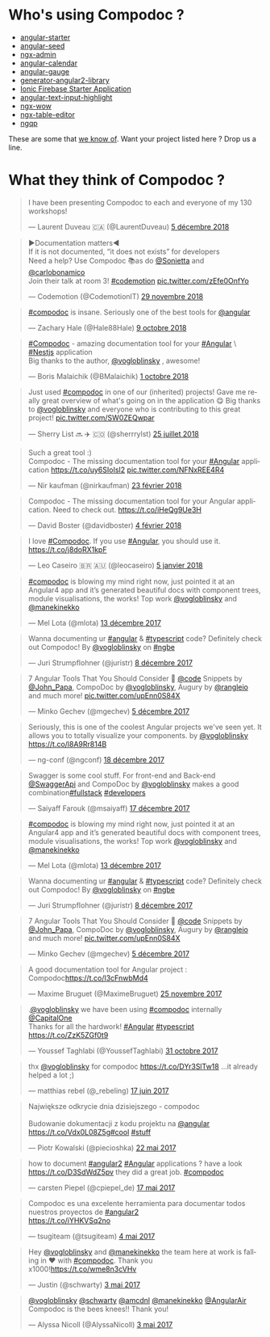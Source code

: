 # Who's using Compodoc ?

-   [angular-starter](https://github.com/AngularClass/angular-starter)
-   [angular-seed](https://github.com/mgechev/angular-seed)
-   [ngx-admin](https://github.com/akveo/ngx-admin)
-   [angular-calendar](https://github.com/mattlewis92/angular-calendar)
-   [angular-gauge](https://github.com/mattlewis92/angular-gauge)
-   [generator-angular2-library](https://github.com/jvandemo/generator-angular2-library)
-   [Ionic Firebase Starter Application](https://docs.firetask.io/)
-   [angular-text-input-highlight](https://github.com/mattlewis92/angular-text-input-highlight)
-   [ngx-wow](https://tinesoft.github.io/ngx-wow/home)
-   [ngx-table-editor](https://maurei.github.io/ngx-table-editor/demo/)
-   [ngqp](https://www.ngqp.io/api-docs/)

These are some that [we know of](https://github.com/search?q=compodoc+filename%3Apackage.json+-user%3Acompodoc&ref=searchresults&type=Code&utf8=%E2%9C%93). Want your project listed here ? Drop us a line.

# What they think of Compodoc ?

<blockquote class="twitter-tweet" data-lang="fr"><p lang="en" dir="ltr">I have been presenting Compodoc to each and everyone of my 130 workshops!</p>&mdash; Laurent Duveau 🇨🇦 (@LaurentDuveau) <a href="https://twitter.com/LaurentDuveau/status/1070444130675904513?ref_src=twsrc%5Etfw">5 décembre 2018</a></blockquote>

<blockquote class="twitter-tweet" data-lang="fr"><p lang="en" dir="ltr">▶️Documentation matters◀️<br>If it is not documented, “it does not exists” for developers<br>Need a help? Use Compodoc 📚as do <a href="https://twitter.com/Sonietta?ref_src=twsrc%5Etfw">@Sonietta</a> and <a href="https://twitter.com/carlobonamico?ref_src=twsrc%5Etfw">@carlobonamico</a> <br>Join their talk at room 3! <a href="https://twitter.com/hashtag/codemotion?src=hash&amp;ref_src=twsrc%5Etfw">#codemotion</a> <a href="https://t.co/zEfe0OnfYo">pic.twitter.com/zEfe0OnfYo</a></p>&mdash; Codemotion (@CodemotionIT) <a href="https://twitter.com/CodemotionIT/status/1068139398666035200?ref_src=twsrc%5Etfw">29 novembre 2018</a></blockquote>

<blockquote class="twitter-tweet" data-lang="fr"><p lang="en" dir="ltr"><a href="https://twitter.com/hashtag/compodoc?src=hash&amp;ref_src=twsrc%5Etfw">#compodoc</a> is insane.  Seriously one of the best tools for <a href="https://twitter.com/angular?ref_src=twsrc%5Etfw">@angular</a></p>&mdash; Zachary Hale (@Hale88Hale) <a href="https://twitter.com/Hale88Hale/status/1049727291570495488?ref_src=twsrc%5Etfw">9 octobre 2018</a></blockquote>

<blockquote class="twitter-tweet" data-lang="fr"><p lang="en" dir="ltr"><a href="https://twitter.com/hashtag/Compodoc?src=hash&amp;ref_src=twsrc%5Etfw">#Compodoc</a> - amazing documentation tool for your <a href="https://twitter.com/hashtag/Angular?src=hash&amp;ref_src=twsrc%5Etfw">#Angular</a> \ <a href="https://twitter.com/hashtag/Nestjs?src=hash&amp;ref_src=twsrc%5Etfw">#Nestjs</a> application<br>Big thanks to the author, <a href="https://twitter.com/vogloblinsky?ref_src=twsrc%5Etfw">@vogloblinsky</a> , awesome!</p>&mdash; Boris Malaichik (@BMalaichik) <a href="https://twitter.com/BMalaichik/status/1046875808256667648?ref_src=twsrc%5Etfw">1 octobre 2018</a></blockquote>

<blockquote class="twitter-tweet" data-lang="fr"><p lang="en" dir="ltr">Just used  <a href="https://twitter.com/hashtag/compodoc?src=hash&amp;ref_src=twsrc%5Etfw">#compodoc</a> in one of our (inherited) projects! Gave me really great overview of what&#39;s going on in the application 😋 Big thanks to <a href="https://twitter.com/vogloblinsky?ref_src=twsrc%5Etfw">@vogloblinsky</a> and everyone who is contributing to this great project! <a href="https://t.co/SW0ZEQwpar">pic.twitter.com/SW0ZEQwpar</a></p>&mdash; Sherry List 🔜 ✈️ 🇨🇴 (@sherrrylst) <a href="https://twitter.com/sherrrylst/status/1022013063749398528?ref_src=twsrc%5Etfw">25 juillet 2018</a></blockquote>

<blockquote class="twitter-tweet" data-lang="fr"><p lang="en" dir="ltr">Such a great tool :)<br>Compodoc - The missing documentation tool for your <a href="https://twitter.com/hashtag/Angular?src=hash&amp;ref_src=twsrc%5Etfw">#Angular</a> application <a href="https://t.co/uy6SIoIsI2">https://t.co/uy6SIoIsI2</a> <a href="https://t.co/NFNxREE4R4">pic.twitter.com/NFNxREE4R4</a></p>&mdash; Nir kaufman (@nirkaufman) <a href="https://twitter.com/nirkaufman/status/966865450868109312?ref_src=twsrc%5Etfw">23 février 2018</a></blockquote>

<blockquote class="twitter-tweet" data-lang="fr"><p lang="en" dir="ltr">Compodoc - The missing documentation tool for your Angular application. Need to check out. <a href="https://t.co/iHeQg9Ue3H">https://t.co/iHeQg9Ue3H</a></p>&mdash; David Boster (@davidboster) <a href="https://twitter.com/davidboster/status/960279567121383424?ref_src=twsrc%5Etfw">4 février 2018</a></blockquote>

<blockquote class="twitter-tweet" data-lang="fr"><p lang="en" dir="ltr">I love <a href="https://twitter.com/hashtag/Compodoc?src=hash&amp;ref_src=twsrc%5Etfw">#Compodoc</a>. If you use <a href="https://twitter.com/hashtag/Angular?src=hash&amp;ref_src=twsrc%5Etfw">#Angular</a>, you should use it. <a href="https://t.co/j8doRX1kpF">https://t.co/j8doRX1kpF</a></p>&mdash; Leo Caseiro 🇧🇷 🇦🇺 (@leocaseiro) <a href="https://twitter.com/leocaseiro/status/949076815930277888?ref_src=twsrc%5Etfw">5 janvier 2018</a></blockquote>

<blockquote class="twitter-tweet" data-lang="fr"><p lang="en" dir="ltr"><a href="https://twitter.com/hashtag/compodoc?src=hash&amp;ref_src=twsrc%5Etfw">#compodoc</a> is blowing my mind right now, just pointed it at an Angular4 app and it’s generated beautiful docs with component trees, module visualisations, the works! Top work <a href="https://twitter.com/vogloblinsky?ref_src=twsrc%5Etfw">@vogloblinsky</a> and <a href="https://twitter.com/manekinekko?ref_src=twsrc%5Etfw">@manekinekko</a></p>&mdash; Mel Lota (@mlota) <a href="https://twitter.com/mlota/status/940872310634024961?ref_src=twsrc%5Etfw">13 décembre 2017</a></blockquote>

<blockquote class="twitter-tweet" data-lang="fr"><p lang="en" dir="ltr">Wanna documenting ur <a href="https://twitter.com/hashtag/angular?src=hash&amp;ref_src=twsrc%5Etfw">#angular</a> &amp; <a href="https://twitter.com/hashtag/typescript?src=hash&amp;ref_src=twsrc%5Etfw">#typescript</a> code? Definitely check out Compodoc! By <a href="https://twitter.com/vogloblinsky?ref_src=twsrc%5Etfw">@vogloblinsky</a> on <a href="https://twitter.com/hashtag/ngbe?src=hash&amp;ref_src=twsrc%5Etfw">#ngbe</a></p>&mdash; Juri Strumpflohner (@juristr) <a href="https://twitter.com/juristr/status/939083244561227777?ref_src=twsrc%5Etfw">8 décembre 2017</a></blockquote>

<blockquote class="twitter-tweet" data-lang="fr"><p lang="en" dir="ltr">7 Angular Tools That You Should Consider 🔨 <a href="https://twitter.com/code?ref_src=twsrc%5Etfw">@code</a> Snippets by <a href="https://twitter.com/John_Papa?ref_src=twsrc%5Etfw">@John_Papa</a>, CompoDoc by <a href="https://twitter.com/vogloblinsky?ref_src=twsrc%5Etfw">@vogloblinsky</a>, Augury by <a href="https://twitter.com/rangleio?ref_src=twsrc%5Etfw">@rangleio</a> and much more! <a href="https://t.co/upEnn0S84X">pic.twitter.com/upEnn0S84X</a></p>&mdash; Minko Gechev (@mgechev) <a href="https://twitter.com/mgechev/status/937984909003563008?ref_src=twsrc%5Etfw">5 décembre 2017</a></blockquote>

<blockquote class="twitter-tweet" data-lang="fr"><p lang="en" dir="ltr">Seriously, this is one of the coolest Angular projects we&#39;ve seen yet. It allows you to totally visualize your components. by <a href="https://twitter.com/vogloblinsky?ref_src=twsrc%5Etfw">@vogloblinsky</a> <a href="https://t.co/l8A9Rr814B">https://t.co/l8A9Rr814B</a></p>&mdash; ng-conf (@ngconf) <a href="https://twitter.com/ngconf/status/942878648775905286?ref_src=twsrc%5Etfw">18 décembre 2017</a></blockquote>

<blockquote class="twitter-tweet" data-lang="fr"><p lang="en" dir="ltr">Swagger is some cool stuff. For front-end and Back-end <a href="https://twitter.com/SwaggerApi?ref_src=twsrc%5Etfw">@SwaggerApi</a> and CompoDoc by <a href="https://twitter.com/vogloblinsky?ref_src=twsrc%5Etfw">@vogloblinsky</a> makes a good combination<a href="https://twitter.com/hashtag/fullstack?src=hash&amp;ref_src=twsrc%5Etfw">#fullstack</a> <a href="https://twitter.com/hashtag/developers?src=hash&amp;ref_src=twsrc%5Etfw">#developers</a></p>&mdash; Saiyaff Farouk (@msaiyaff) <a href="https://twitter.com/msaiyaff/status/942391805340876806?ref_src=twsrc%5Etfw">17 décembre 2017</a></blockquote>

<blockquote class="twitter-tweet" data-lang="fr"><p lang="en" dir="ltr"><a href="https://twitter.com/hashtag/compodoc?src=hash&amp;ref_src=twsrc%5Etfw">#compodoc</a> is blowing my mind right now, just pointed it at an Angular4 app and it’s generated beautiful docs with component trees, module visualisations, the works! Top work <a href="https://twitter.com/vogloblinsky?ref_src=twsrc%5Etfw">@vogloblinsky</a> and <a href="https://twitter.com/manekinekko?ref_src=twsrc%5Etfw">@manekinekko</a></p>&mdash; Mel Lota (@mlota) <a href="https://twitter.com/mlota/status/940872310634024961?ref_src=twsrc%5Etfw">13 décembre 2017</a></blockquote>

<blockquote class="twitter-tweet" data-lang="fr"><p lang="en" dir="ltr">Wanna documenting ur <a href="https://twitter.com/hashtag/angular?src=hash&amp;ref_src=twsrc%5Etfw">#angular</a> &amp; <a href="https://twitter.com/hashtag/typescript?src=hash&amp;ref_src=twsrc%5Etfw">#typescript</a> code? Definitely check out Compodoc! By <a href="https://twitter.com/vogloblinsky?ref_src=twsrc%5Etfw">@vogloblinsky</a> on <a href="https://twitter.com/hashtag/ngbe?src=hash&amp;ref_src=twsrc%5Etfw">#ngbe</a></p>&mdash; Juri Strumpflohner (@juristr) <a href="https://twitter.com/juristr/status/939083244561227777?ref_src=twsrc%5Etfw">8 décembre 2017</a></blockquote>

<blockquote class="twitter-tweet" data-lang="fr"><p lang="en" dir="ltr">7 Angular Tools That You Should Consider 🔨 <a href="https://twitter.com/code?ref_src=twsrc%5Etfw">@code</a> Snippets by <a href="https://twitter.com/John_Papa?ref_src=twsrc%5Etfw">@John_Papa</a>, CompoDoc by <a href="https://twitter.com/vogloblinsky?ref_src=twsrc%5Etfw">@vogloblinsky</a>, Augury by <a href="https://twitter.com/rangleio?ref_src=twsrc%5Etfw">@rangleio</a> and much more! <a href="https://t.co/upEnn0S84X">pic.twitter.com/upEnn0S84X</a></p>&mdash; Minko Gechev (@mgechev) <a href="https://twitter.com/mgechev/status/937984909003563008?ref_src=twsrc%5Etfw">5 décembre 2017</a></blockquote>

<blockquote class="twitter-tweet" data-lang="fr"><p lang="en" dir="ltr">A good documentation tool for Angular project : Compodoc<a href="https://t.co/I3cFnwbMd4">https://t.co/I3cFnwbMd4</a></p>&mdash; Maxime Bruguet (@MaximeBruguet) <a href="https://twitter.com/MaximeBruguet/status/934420899939409921?ref_src=twsrc%5Etfw">25 novembre 2017</a></blockquote>

<blockquote class="twitter-tweet" data-lang="fr"><p lang="en" dir="ltr">.<a href="https://twitter.com/vogloblinsky?ref_src=twsrc%5Etfw">@vogloblinsky</a> we have been using <a href="https://twitter.com/hashtag/compodoc?src=hash&amp;ref_src=twsrc%5Etfw">#compodoc</a> internally <a href="https://twitter.com/CapitalOne?ref_src=twsrc%5Etfw">@CapitalOne</a><br>Thanks for all the hardwork! <a href="https://twitter.com/hashtag/Angular?src=hash&amp;ref_src=twsrc%5Etfw">#Angular</a> <a href="https://twitter.com/hashtag/typescript?src=hash&amp;ref_src=twsrc%5Etfw">#typescript</a> <a href="https://t.co/ZzK5ZGf0t9">https://t.co/ZzK5ZGf0t9</a></p>&mdash; Youssef Taghlabi (@YoussefTaghlabi) <a href="https://twitter.com/YoussefTaghlabi/status/925174109960630274?ref_src=twsrc%5Etfw">31 octobre 2017</a></blockquote>

<blockquote class="twitter-tweet" data-lang="fr"><p lang="en" dir="ltr">thx <a href="https://twitter.com/vogloblinsky">@vogloblinsky</a> for compodoc  <a href="https://t.co/DYr3SlTw18">https://t.co/DYr3SlTw18</a> ...it already helped a lot ;)</p>&mdash; matthias rebel (@_rebeling) <a href="https://twitter.com/_rebeling/status/875867727533146112">17 juin 2017</a></blockquote>

<blockquote class="twitter-tweet" data-lang="fr"><p lang="pl" dir="ltr">Największe odkrycie dnia dzisiejszego - compodoc<br><br>Budowanie dokumentacji z kodu projektu na <a href="https://twitter.com/angular">@angular</a> <a href="https://t.co/Vdx0L08Z5g">https://t.co/Vdx0L08Z5g</a><a href="https://twitter.com/hashtag/cool?src=hash">#cool</a> <a href="https://twitter.com/hashtag/stuff?src=hash">#stuff</a></p>&mdash; Piotr Kowalski (@piecioshka) <a href="https://twitter.com/piecioshka/status/866716119071174658">22 mai 2017</a></blockquote>

<blockquote class="twitter-tweet" data-lang="fr"><p lang="en" dir="ltr">how to document <a href="https://twitter.com/hashtag/angular2?src=hash">#angular2</a> <a href="https://twitter.com/hashtag/Angular?src=hash">#Angular</a> applications ? have a look <a href="https://t.co/D3SdWdZ5pv">https://t.co/D3SdWdZ5pv</a> they did a great job. <a href="https://twitter.com/hashtag/compodoc?src=hash">#compodoc</a></p>&mdash; carsten Piepel (@cpiepel_de) <a href="https://twitter.com/cpiepel_de/status/864849612682792961">17 mai 2017</a></blockquote>

<blockquote class="twitter-tweet" data-lang="fr"><p lang="es" dir="ltr">Compodoc es una excelente herramienta para documentar todos nuestros proyectos de <a href="https://twitter.com/hashtag/angular2?src=hash">#angular2</a><br> <a href="https://t.co/iYHKVSq2no">https://t.co/iYHKVSq2no</a></p>&mdash; tsugiteam (@tsugiteam) <a href="https://twitter.com/tsugiteam/status/860197444629524483">4 mai 2017</a></blockquote>

<blockquote class="twitter-tweet" data-lang="fr"><p lang="en" dir="ltr">Hey <a href="https://twitter.com/vogloblinsky">@vogloblinsky</a> and <a href="https://twitter.com/manekinekko">@manekinekko</a> the team here at work is falling in ❤️ with <a href="https://twitter.com/hashtag/compodoc?src=hash">#compodoc</a>. Thank you x1000!<a href="https://t.co/wme8n3cVHv">https://t.co/wme8n3cVHv</a></p>&mdash; Justin (@schwarty) <a href="https://twitter.com/schwarty/status/859814974578868224">3 mai 2017</a></blockquote>

<blockquote class="twitter-tweet" data-conversation="none" data-lang="fr"><p lang="en" dir="ltr"><a href="https://twitter.com/vogloblinsky">@vogloblinsky</a> <a href="https://twitter.com/schwarty">@schwarty</a> <a href="https://twitter.com/amcdnl">@amcdnl</a> <a href="https://twitter.com/manekinekko">@manekinekko</a> <a href="https://twitter.com/AngularAir">@AngularAir</a> Compodoc is the bees knees!! Thank you!</p>&mdash; Alyssa Nicoll (@AlyssaNicoll) <a href="https://twitter.com/AlyssaNicoll/status/859596472500801538">3 mai 2017</a></blockquote>
<script async src="https://platform.twitter.com/widgets.js" charset="utf-8"></script>
